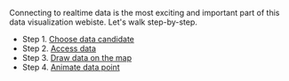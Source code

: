 Connecting to realtime data is the most exciting and important part of this data visualization webiste. Let's walk step-by-step.

* Step 1. [Choose data candidate](Choose_data.md)
* Step 2. [Access data](Access_data.md)
* Step 3. [Draw data on the map]()
* Step 4. [Animate data point]()
